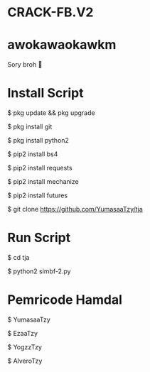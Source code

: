 # CRACK-FB.V2


# awokawaokawkm

Sory broh 🗿

# Install Script

$ pkg update && pkg upgrade

$ pkg install git

$ pkg install python2

$ pip2 install bs4

$ pip2 install requests

$ pip2 install mechanize

$ pip2 install futures

$ git clone https://github.com/YumasaaTzy/tja

# Run Script

$ cd tja

$ python2 simbf-2.py

# Pemricode Hamdal

$ YumasaaTzy

$ EzaaTzy

$ YogzzTzy

$ AlveroTzy
